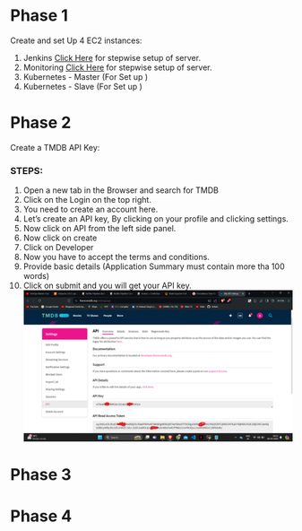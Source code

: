 # Phase 1
Create and set Up 4 EC2 instances:
1. Jenkins [Click Here](https://github.com/aankusshh/Netflix-clone--Pipeline/blob/main/Jenkins%20Server%20Setup.md) for stepwise setup of server.
2. Monitoring  [Click Here](https://github.com/aankusshh/Netflix-clone--Pipeline/blob/main/Monitor%20Server.md) for stepwise setup of server.
3. Kubernetes - Master (For Set up )
4. Kubernetes - Slave (For Set up )
   
# Phase 2
Create a TMDB API Key:
### STEPS:
1. Open a new tab in the Browser and search for TMDB
2. Click on the Login on the top right.
3. You need to create an account here.
4. Let’s create an API key, By clicking on your profile and clicking settings.
5. Now click on API from the left side panel.
6. Now click on create
7. Click on Developer
8. Now you have to accept the terms and conditions.
9. Provide basic details (Application Summary must contain more tha 100 words)
10. Click on submit and you will get your API key.
![Alt Text](Result_Images/11.png)




# Phase 3
# Phase 4
